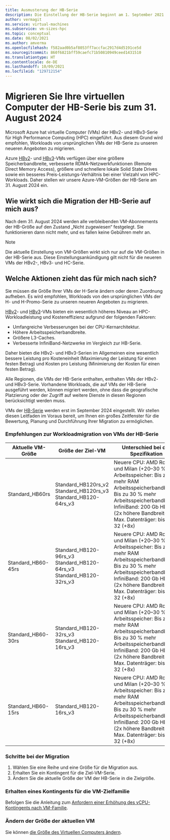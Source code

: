 ```yaml
---
title: Ausmusterung der HB-Serie
description: Die Einstellung der HB-Serie beginnt am 1. September 2021.
author: vermagit
ms.service: virtual-machines
ms.subservice: vm-sizes-hpc
ms.topic: conceptual
ms.date: 08/02/2021
ms.author: amverma
ms.openlocfilehash: f582aad0b5af8053ff7accfac2917d4d5191ce5d
ms.sourcegitcommit: 860f6821bff59caefc71b50810949ceed1431510
ms.translationtype: HT
ms.contentlocale: de-DE
ms.lasthandoff: 10/09/2021
ms.locfileid: "129712154"
---
```

# <a name="migrate-your-hb-series-virtual-machines-by-august-31-2024"></a>Migrieren Sie Ihre virtuellen Computer der HB-Serie bis zum 31. August 2024

Microsoft Azure hat virtuelle Computer (VMs) der HBv2- und HBv3-Serie für High Performance Computing (HPC) eingeführt. Aus diesem Grund wird empfohlen, Workloads von ursprünglichen VMs der HB-Serie zu unseren neueren Angeboten zu migrieren.

Azure [HBv2](hbv2-series.md)- und [HBv3](hbv3-series.md)-VMs verfügen über eine größere Speicherbandbreite, verbesserte RDMA-Netzwerkfunktionen (Remote Direct Memory Access), größere und schnellere lokale Solid State Drives sowie ein besseres Preis-Leistungs-Verhältnis bei einer Vielzahl von HPC-Workloads. Daher stellen wir unsere Azure-VM-Größen der HB-Serie am 31. August 2024 ein.

## <a name="how-does-the-hb-series-migration-affect-me"></a>Wie wirkt sich die Migration der HB-Serie auf mich aus?

Nach dem 31. August 2024 werden alle verbleibenden VM-Abonnements der HB-Größe auf den Zustand „Nicht zugewiesen“ festgelegt. Sie funktionieren dann nicht mehr, und es fallen keine Gebühren mehr an.

> [!NOTE]
> Die aktuelle Einstellung von VM-Größen wirkt sich nur auf die VM-Größen in der HB-Serie aus. Diese Einstellungsankündigung gilt nicht für die neueren VMs der HBv2-, HBv3- und HC-Serie.

## <a name="what-actions-should-i-take"></a>Welche Aktionen zieht das für mich nach sich?

Sie müssen die Größe Ihrer VMs der H-Serie ändern oder deren Zuordnung aufheben. Es wird empfohlen, Workloads von den ursprünglichen VMs der H- und H-Promo-Serie zu unseren neueren Angeboten zu migrieren.

[HBv2](hbv2-series.md)- und [HBv3](hbv3-series.md)-VMs bieten ein wesentlich höheres Niveau an HPC-Workloadleistung und Kosteneffizienz aufgrund der folgenden Faktoren:

- Umfangreiche Verbesserungen bei der CPU-Kernarchitektur.
- Höhere Arbeitsspeicherbandbreite.
- Größere L3-Caches.
- Verbesserte InfiniBand-Netzwerke im Vergleich zur HB-Serie.

Daher bieten die HBv2- und HBv3-Serien im Allgemeinen eine wesentlich bessere Leistung pro Kosteneinheit (Maximierung der Leistung für einen festen Betrag) und Kosten pro Leistung (Minimierung der Kosten für einen festen Betrag).

Alle Regionen, die VMs der HB-Serie enthalten, enthalten VMs der HBv2- und HBv3-Serie. Vorhandene Workloads, die auf VMs der HB-Serie ausgeführt werden, können migriert werden, ohne dass die geografische Platzierung oder der Zugriff auf weitere Dienste in diesen Regionen berücksichtigt werden muss.

VMs der [HB-Serie](hb-series.md) werden erst im September 2024 eingestellt. Wir stellen diesen Leitfaden im Voraus bereit, um Ihnen ein großes Zeitfenster für die Bewertung, Planung und Durchführung Ihrer Migration zu ermöglichen.

### <a name="recommendations-for-workload-migration-from-hb-series-vms"></a>Empfehlungen zur Workloadmigration von VMs der HB-Serie

| Aktuelle VM-Größe | Größe der Ziel-VM | Unterschied bei der Spezifikation  |
|---|---|---|
|Standard_HB60rs |Standard_HB120rs_v2 <br> Standard_HB120rs_v3 <br> Standard_HB120-64rs_v3 |Neuere CPU: AMD Rome und MiIan (+20–30 % IPC) <br> Arbeitsspeicher: Bis zu 2x mehr RAM  <br> Arbeitsspeicherbandbreite: Bis zu 30 % mehr Arbeitsspeicherbandbreite <br> InfiniBand: 200 Gb HDR (2x höhere Bandbreite) <br> Max. Datenträger: bis zu 32 (+8x) |
|Standard_HB60-45rs |Standard_HB120-96rs_v3 <br> Standard_HB120-64rs_v3 <br> Standard_HB120-32rs_v3 |Neuere CPU: AMD Rome und MiIan (+20–30 % IPC) <br> Arbeitsspeicher: Bis zu 2x mehr RAM  <br>  Arbeitsspeicherbandbreite: Bis zu 30 % mehr Arbeitsspeicherbandbreite <br> InfiniBand: 200 Gb HDR (2x höhere Bandbreite) <br> Max. Datenträger: bis zu 32 (+8x) |
|Standard_HB60-30rs |Standard_HB120-32rs_v3 <br> Standard_HB120-16rs_v3 |Neuere CPU: AMD Rome und MiIan (+20–30 % IPC) <br> Arbeitsspeicher: Bis zu 2x mehr RAM <br> Arbeitsspeicherbandbreite: Bis zu 30 % mehr Arbeitsspeicherbandbreite <br> InfiniBand: 200 Gb HDR (2x höhere Bandbreite) <br> Max. Datenträger: bis zu 32 (+8x) |
|Standard_HB60-15rs |Standard_HB120-16rs_v3 |Neuere CPU: AMD Rome und MiIan (+20–30 % IPC) <br> Arbeitsspeicher: Bis zu 2x mehr RAM <br> Arbeitsspeicherbandbreite: Bis zu 30 % mehr Arbeitsspeicherbandbreite <br> InfiniBand: 200 Gb HDR (2x höhere Bandbreite) <br> Max. Datenträger: bis zu 32 (+8x) |

### <a name="migration-steps"></a>Schritte bei der Migration

1. Wählen Sie eine Reihe und eine Größe für die Migration aus.
1. Erhalten Sie ein Kontingent für die Ziel-VM-Serie.
1. Ändern Sie die aktuelle Größe der VM der HB-Serie in die Zielgröße.

### <a name="get-a-quota-for-the-target-vm-family"></a>Erhalten eines Kontingents für die VM-Zielfamilie

Befolgen Sie die Anleitung zum [Anfordern einer Erhöhung des vCPU-Kontingents nach VM-Familie](../azure-portal/supportability/per-vm-quota-requests.md).

### <a name="resize-the-current-vm"></a>Ändern der Größe der aktuellen VM

Sie können [die Größe des Virtuellen Computers ändern](resize-vm.md).

